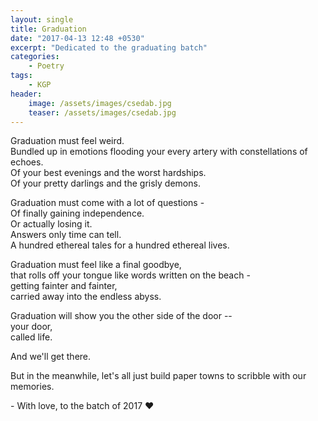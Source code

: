 ```yaml
---
layout: single
title: Graduation
date: "2017-04-13 12:48 +0530"
excerpt: "Dedicated to the graduating batch"
categories:
    - Poetry
tags:
    - KGP
header:
    image: /assets/images/csedab.jpg
    teaser: /assets/images/csedab.jpg
---
```


Graduation must feel weird.  
Bundled up in emotions flooding your every artery with constellations of echoes.  
Of your best evenings and the worst hardships.  
Of your pretty darlings and the grisly demons.

Graduation must come with a lot of questions -  
Of finally gaining independence.  
Or actually losing it.  
Answers only time can tell.  
A hundred ethereal tales for a hundred ethereal lives.

Graduation must feel like a final goodbye,  
that rolls off your tongue like words written on the beach -  
getting fainter and fainter,  
carried away into the endless abyss.

Graduation will show you the other side of the door --  
your door,  
called life.

And we'll get there.

But in the meanwhile, let's all just build paper towns to scribble with our memories.

\- With love, to the batch of 2017 ❤️
